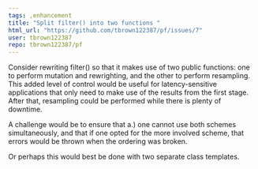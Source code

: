 ```yaml
---
tags: ,enhancement
title: "Split filter() into two functions "
html_url: "https://github.com/tbrown122387/pf/issues/7"
user: tbrown122387
repo: tbrown122387/pf
---
```


Consider rewriting filter() so that it makes use of two public functions: one to perform mutation and rewrighting, and the other to perform resampling. This added level of control would be useful for latency-sensitive applications that only need to make use of the results from the first stage. After that, resampling could be performed while there is plenty of downtime.

A challenge would be to ensure that a.) one cannot use both schemes simultaneously, and that if one opted for the more involved scheme, that errors would be thrown when the ordering was broken. 

Or perhaps this would best be done with two separate class templates. 